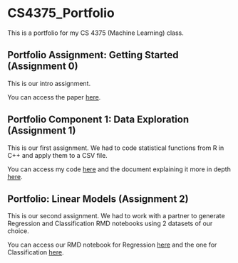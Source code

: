# CS4375_Portfolio
This is a portfolio for my CS 4375 (Machine Learning) class.

## Portfolio Assignment: Getting Started (Assignment 0)
This is our intro assignment.

You can access the paper [here](https://github.com/aaryapatil01/CS4375_Portfolio/blob/main/Assignment%200/Overview_of_ML_Aarya_Patil.pdf).

## Portfolio Component 1: Data Exploration (Assignment 1)
This is our first assignment. We had to code statistical functions from R in C++ and apply them to a CSV file.

You can access my code [here](https://github.com/aaryapatil01/CS4375_Portfolio/blob/main/Assignment%201/main.cpp) and the document explaining it more in depth [here](https://github.com/aaryapatil01/CS4375_Portfolio/blob/main/Assignment%201/Assignment_1_Data_Exploration_Explanation.pdf).

## Portfolio: Linear Models (Assignment 2)
This is our second assignment. We had to work with a partner to generate Regression and Classification RMD notebooks using 2 datasets of our choice. 

You can access our RMD notebook for Regression [here](https://github.com/aaryapatil01/CS4375_Portfolio/blob/main/Assignment%202/ML_Regression.pdf) and the one for Classification [here](https://github.com/aaryapatil01/CS4375_Portfolio/blob/main/Assignment%202/ML_Classification.pdf).
